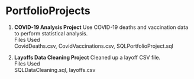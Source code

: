 # PortfolioProjects
1. __COVID-19 Analysis Project__
Use COVID-19 deaths and vaccination data to perform statistical analysis.\
Files Used\
CovidDeaths.csv,
CovidVaccinations.csv,
SQLPortfolioProject.sql

2. __Layoffs Data Cleaning Project__
Cleaned up a layoff CSV file.\
Files Used\
SQLDataCleaning.sql,
layoffs.csv
